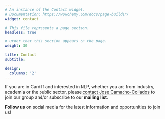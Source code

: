 ```yaml
---
# An instance of the Contact widget.
# Documentation: https://wowchemy.com/docs/page-builder/
widget: contact

# This file represents a page section.
headless: true

# Order that this section appears on the page.
weight: 30

title: Contact
subtitle:

design:
  columns: '2'
---
```


If you are in Cardiff and interested in NLP, whether you are from industry, academia or the public sector,  please [contact Jose Camacho-Collados](mailto:CamachoColladosJ@cardiff.ac.uk) to join our group and/or subscribe to our **mailing list**.

**Follow us** on social media for the latest information and opportunities to join us!